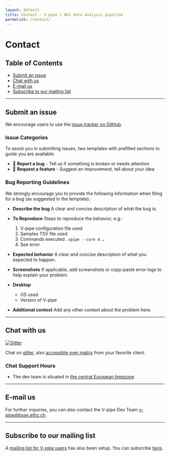 ```yaml
---
layout: default
title: Contact - V-pipe | NGS data analysis pipeline
permalink: /contact/
---
```



# Contact

## Table of Contents
- [Submit an issue](#submit-an-issue)
- [Chat with us](#chat-with-us)
- [E-mail us](#e-mail-us)
- [Subscribe to our mailing list](#subscribe-to-our-mailing-list)

---

## Submit an issue

We encourage users to use the [issue tracker on GitHub](https://github.com/cbg-ethz/V-pipe/issues).

### Issue Categories

To assist you in submitting issues, two templates with prefilled sections to guide you are available:

- 🐛 **Report a bug** - Tell us if something is broken or needs attention
- 🙋 **Request a feature** - Suggest an improvement, tell about your idea

### Bug Reporting Guidelines

We strongly encourage you to provide the following information when filing for a bug (as suggested in the template):

- **Describe the bug**
  A clear and concise description of what the bug is.

- **To Reproduce**
  Steps to reproduce the behavior, e.g.:

  1. V-pipe configuration file used
  2. Samples TSV file used 
  3. Commands executed `.vpipe --core 4 …`
  4. See error

- **Expected behavior**
  A clear and concise description of what you expected to happen.

- **Screenshots**
  If applicable, add screenshots or copy-paste error logs to help explain your problem.

- **Desktop**
  - OS used
  - Version of V-pipe

- **Additional context**
  Add any other context about the problem here.

---

## Chat with us

[![Gitter](https://badges.gitter.im/repo.svg)](https://gitter.im/V-pipe/community?utm_source=badge&utm_medium=badge&utm_campaign=pr-badge)


Chat on [gitter](https://gitter.im/V-pipe/community), also [accessible over matrix](https://matrix.to/#/#V-pipe_community:gitter.im?utm_source=gitter) from your favorite client.


### Chat Support Hours

- The dev team is situated in [the central European timezone ](https://time.is/Switzerland)

---

## E-mail us

For further inquiries, you can also contact the V-pipe Dev Team <v-pipe@bsse.ethz.ch>.

---

## Subscribe to our mailing list

A [mailing list for V-pipe users](https://sympa.ethz.ch/sympa/info/v-pipe-users) has also been setup. You can subscribe [here](https://sympa.ethz.ch/sympa/subscribe/v-pipe-users).
